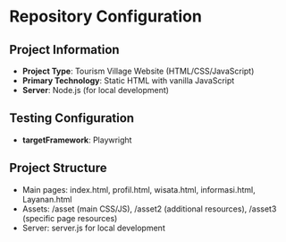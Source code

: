 # Repository Configuration

## Project Information
- **Project Type**: Tourism Village Website (HTML/CSS/JavaScript)
- **Primary Technology**: Static HTML with vanilla JavaScript
- **Server**: Node.js (for local development)

## Testing Configuration
- **targetFramework**: Playwright

## Project Structure
- Main pages: index.html, profil.html, wisata.html, informasi.html, Layanan.html
- Assets: /asset (main CSS/JS), /asset2 (additional resources), /asset3 (specific page resources)
- Server: server.js for local development